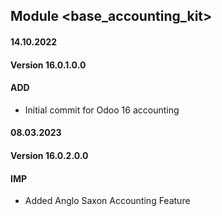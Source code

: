 ## Module <base_accounting_kit>

#### 14.10.2022
#### Version 16.0.1.0.0
#### ADD
- Initial commit for Odoo 16 accounting

#### 08.03.2023
#### Version 16.0.2.0.0
#### IMP
- Added Anglo Saxon Accounting Feature
